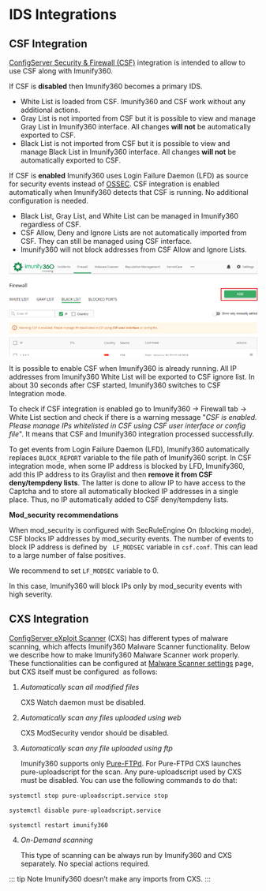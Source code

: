 # IDS Integrations

## CSF Integration


<span class="notranslate">[ConfigServer Security & Firewall (CSF)](https://www.configserver.com/cp/csf.html)</span> integration is intended to allow to use <span class="notranslate">CSF</span> along with Imunify360.

If <span class="notranslate">CSF</span> is **disabled** then Imunify360 becomes a primary <span class="notranslate">IDS</span>.
* <span class="notranslate">White List</span> is loaded from <span class="notranslate">CSF</span>. Imunify360 and <span class="notranslate">CSF</span> work without any additional actions.
* <span class="notranslate">Gray List</span> is not imported from <span class="notranslate">CSF</span> but it is possible to view and manage <span class="notranslate">Gray List</span> in Imunify360 interface. All changes **will not** be automatically exported to <span class="notranslate">CSF</span>.
* <span class="notranslate">Black List</span> is not imported from <span class="notranslate">CSF</span> but it is possible to view and manage <span class="notranslate">Black List</span> in Imunify360 interface. All changes **will not** be automatically exported to <span class="notranslate">CSF</span>.

If <span class="notranslate">CSF</span> is **enabled** Imunify360 uses <span class="notranslate">Login Failure Daemon (LFD)</span> as source for security events instead of <span class="notranslate">[OSSEC](https://www.ossec.net)</span>. <span class="notranslate">CSF</span> integration is enabled automatically when Imunify360 detects that <span class="notranslate">CSF</span> is running. No additional configuration is needed.

* <span class="notranslate">Black List, Gray List</span>, and <span class="notranslate">White List</span> can be managed in Imunify360 regardless of <span class="notranslate">CSF</span>.
* <span class="notranslate">CSF Allow, Deny</span> and <span class="notranslate">Ignore Lists</span> are not automatically imported from <span class="notranslate">CSF</span>. They can still be managed using <span class="notranslate">CSF</span> interface.
* Imunify360 will not block addresses from <span class="notranslate">CSF Allow</span> and <span class="notranslate">Ignore Lists</span>.

![](/images/firewallblacklistwarning_zoom70.png)


It is possible to enable <span class="notranslate">CSF</span> when Imunify360 is already running. All IP addresses from <span class="notranslate">Imunify360 White List</span> will be exported to <span class="notranslate">CSF ignore list</span>. In about 30 seconds after <span class="notranslate">CSF</span> started, Imunify360 switches to <span class="notranslate">CSF Integration</span> mode.

To check if <span class="notranslate">CSF</span> integration is enabled go to <span class="notranslate">Imunify360 → Firewall tab → White List</span> section and check if there is a warning message <span class="notranslate">"_CSF is enabled. Please manage IPs whitelisted in CSF using CSF user interface or config file_"</span>. It means that <span class="notranslate">CSF</span> and Imunify360 integration processed successfully.

To get events from <span class="notranslate">Login Failure Daemon (LFD)</span>, Imunify360 automatically replaces <span class="notranslate">`BLOCK_REPORT`</span> variable to the file path of Imunify360 script.
In <span class="notranslate">CSF</span> integration mode, when some IP address is blocked by <span class="notranslate">LFD, Imunify360,</span> add this IP address to its <span class="notranslate">Graylist</span> and then **remove it from <span class="notranslate">CSF deny/tempdeny lists</span>**. The latter is done to allow IP to have access to the Captcha and to store all automatically blocked IP addresses in a single place. Thus, no IP automatically added to <span class="notranslate">CSF deny/tempdeny lists</span>.

**<span class="notranslate">Mod_security</span> recommendations**

When <span class="notranslate">mod_security</span> is configured with <span class="notranslate">SecRuleEngine On</span> (blocking mode), <span class="notranslate">CSF</span> blocks IP addresses by <span class="notranslate">mod_security</span> events. The number of events to block IP address is defined by <span class="notranslate">` LF_MODSEC`</span> variable in <span class="notranslate">`csf.conf`</span>. This can lead to a large number of false positives.

We recommend to set <span class="notranslate">`LF_MODSEC`</span> variable to 0.

In this case, Imunify360 will block IPs only by <span class="notranslate">mod_security</span> events with high severity.



## CXS Integration


<span class="notranslate">[ConfigServer eXploit Scanner](https://configserver.com/cp/cxs.html) (CXS)</span> has different types of malware scanning, which affects <span class="notranslate">Imunify360 Malware Scanner</span> functionality. Below we describe how to make <span class="notranslate">Imunify360 Malware Scanner</span> work properly. These functionalities can be configured at <span class="notranslate">[Malware Scanner settings](/dashboard/#settings)</span> page, but <span class="notranslate">CXS</span> itself must be configured  as follows:

1. <span class="notranslate">_Automatically scan all modified files_</span>

   <span class="notranslate">CXS Watch</span> daemon must be disabled.

2. <span class="notranslate">_Automatically scan any files uploaded using web_</span>

   <span class="notranslate">CXS ModSecurity</span> vendor should be disabled.

3. <span class="notranslate">_Automatically scan any file uploaded using ftp_</span>

   Imunify360 supports only <span class="notranslate">[Pure-FTPd](https://www.pureftpd.org)</span>. For <span class="notranslate">Pure-FTPd CXS</span> launches pure-uploadscript for the scan. Any pure-uploadscript used by <span class="notranslate">CXS</span> must be disabled. You can use the following commands to do that:
   
  <div class="notranslate">

  ```
  systemctl stop pure-uploadscript.service stop
  ```
  </div>

  <div class="notranslate">

  ```
  systemctl disable pure-uploadscript.service
  ```
  </div>

  <div class="notranslate">
   
  ```
  systemctl restart imunify360
  ```
  </div>

4. <span class="notranslate">_On-Demand scanning_</span>

   This type of scanning can be always run by Imunify360 and <span class="notranslate">CXS</span> separately. No special actions required.

::: tip Note
Imunify360 doesn’t make any imports from <span class="notranslate">CXS</span>.
:::
